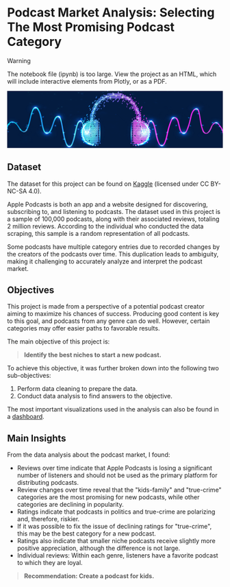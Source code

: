 # Podcast Market Analysis: Selecting The Most Promising Podcast Category

> [!WARNING]
> The notebook file (ipynb) is too large. View the project as an HTML, which will include interactive elements from Plotly, or as a PDF.

![podcast header](header.png)

## Dataset

The dataset for this project can be found on [Kaggle](https://www.kaggle.com/datasets/thoughtvector/podcastreviews/versions/28) (licensed under CC BY-NC-SA 4.0).

Apple Podcasts is both an app and a website designed for discovering, subscribing to, and listening to podcasts. The dataset used in this project is a sample of 100,000 podcasts, along with their associated reviews, totaling 2 million reviews. According to the individual who conducted the data scraping, this sample is a random representation of all podcasts.

Some podcasts have multiple category entries due to recorded changes by the creators of the podcasts over time. This duplication leads to ambiguity, making it challenging to accurately analyze and interpret the podcast market.

## Objectives

This project is made from a perspective of a potential podcast creator aiming to maximize his chances of success. Producing good content is key to this goal, and podcasts from any genre can do well. However, certain categories may offer easier paths to favorable results.

The main objective of this project is:

> **Identify the best niches to start a new podcast.**

To achieve this objective, it was further broken down into the following two sub-objectives:

1. Perform data cleaning to prepare the data.
2. Conduct data analysis to find answers to the objective.

The most important visualizations used in the analysis can also be found in a [dashboard](https://lookerstudio.google.com/s/kpULVrONWSo).

## Main Insights

From the data analysis about the podcast market, I found:

- Reviews over time indicate that Apple Podcasts is losing a significant number of listeners and should not be used as the primary platform for distributing podcasts.
- Review changes over time reveal that the "kids-family" and "true-crime" categories are the most promising for new podcasts, while other categories are declining in popularity.
- Ratings indicate that podcasts in politics and true-crime are polarizing and, therefore, riskier.
- If it was possible to fix the issue of declining ratings for "true-crime", this may be the best category for a new podcast.
- Ratings also indicate that smaller niche podcasts receive slightly more positive appreciation, although the difference is not large.
- Individual reviews: Within each genre, listeners have a favorite podcast to which they are loyal.

> **Recommendation: Create a podcast for kids.**
